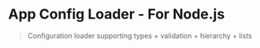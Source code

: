 # App Config Loader - For Node.js

> Configuration loader supporting types + validation + hierarchy + lists
